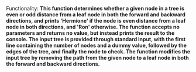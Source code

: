 Functionality: **This function determines whether a given node in a tree is even or odd distance from a leaf node in both the forward and backward directions, and prints 'Hermione' if the node is even distance from a leaf node in both directions, and 'Ron' otherwise. The function accepts no parameters and returns no value, but instead prints the result to the console. The input tree is provided through standard input, with the first line containing the number of nodes and a dummy value, followed by the edges of the tree, and finally the node to check. The function modifies the input tree by removing the path from the given node to a leaf node in both the forward and backward directions.**